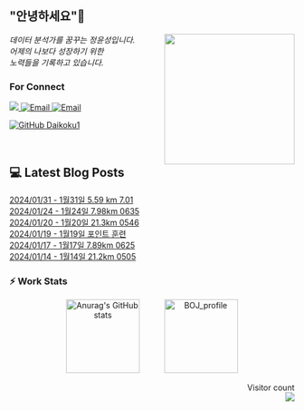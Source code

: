 
<h2> "안녕하세요"👋 </h2>
<img align='right' src="https://user-images.githubusercontent.com/50973778/144942576-b2f10b31-e628-43e4-b7da-3cc2144a5b73.gif" width="230">
<p><em> 데이터 분석가를 꿈꾸는 정윤성입니다.</br> 어제의 나보다 성장하기 위한 </br> 노력들을 기록하고 있습니다.</em></p>

### For Connect
<a href="https://blog.naver.com/jjys9047" target="_blank"><img src="https://img.shields.io/badge/-BLOG-brightgreen?style=flat-square&logo=Bloglovin&logoColor=white">
<a href="https://mail.google.com/mail/?view=cm&amp;fs=1&amp;to=jys9047@gmail.com" target="_blank"><img src="https://img.shields.io/badge/-Gmail-c14438?style=flat-square&logo=Gmail&logoColor=white" alt="Email">
<a href="mailto:jjys9047@naver.com" target="_blank"><img src="https://img.shields.io/badge/-Naver-brightgreen?style=flat-square&logo=Naver&logoColor=white" alt="Email">

[![GitHub Daikoku1](https://img.shields.io/github/followers/Daikoku1?label=follow&style=social)](https://github.com/Daikoku1)

</br>

## 💻 Latest Blog Posts
[2024/01/31 - 1월31일 5.59 km 7.01](https://blog.naver.com/jjys9047/223340118453?fromRss=true) <br>
[2024/01/24 - 1월24일 7.98km 0635](https://blog.naver.com/jjys9047/223332858456?fromRss=true) <br>
[2024/01/20 - 1월20일 21.3km 0546](https://blog.naver.com/jjys9047/223328477860?fromRss=true) <br>
[2024/01/19 - 1월19일 포인트 훈련](https://blog.naver.com/jjys9047/223327997301?fromRss=true) <br>
[2024/01/17 - 1월17일 7.89km 0625](https://blog.naver.com/jjys9047/223325802349?fromRss=true) <br>
[2024/01/14 - 1월14일 21.2km 0505](https://blog.naver.com/jjys9047/223322068842?fromRss=true) <br>


### ⚡ Work Stats
<p align = 'center'>
  <img src="https://github-readme-stats.vercel.app/api?username=Daikoku1&show_icons=true&theme=midnight-purple" alt="Anurag's GitHub stats" height="130" hspace="20"/>
  <img src="http://mazassumnida.wtf/api/v2/generate_badge?boj=jys9047" alt="BOJ_profile" height="130" hspace="20"/>
</p>

<p align="right"> 
  Visitor count<br>
  <img src="https://profile-counter.glitch.me/Daikoku1/count.svg" />
</p>
